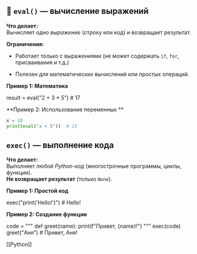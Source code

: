 ## 🔹 `eval()` — вычисление выражений

**Что делает:**  
Вычисляет _одно выражение_ (строку или код) и возвращает результат.

**Ограничения:**

- Работает только с выражениями (не может содержать `if`, `for`, присваивания и т.д.)
    
- Полезен для математических вычислений или простых операций.
    

**Пример 1: Математика**

result = eval("2 + 3 * 5")  # 17

**Пример 2: Использование переменных
**
```python
x = 10
print(eval("x + 5"))  # 15
```


## `exec()` — выполнение кода

**Что делает:**  
Выполняет *любой Python-код* (многострочные программы, циклы, функции).  
**Не возвращает результат** (только `None`).

**Пример 1: Простой код**

exec("print('Hello!')")  # Hello!

**Пример 2: Создание функции**


code = """
def greet(name):
    print(f"Привет, {name}!")
"""
exec(code)
greet("Аня")  # Привет, Аня!





[[Python]]